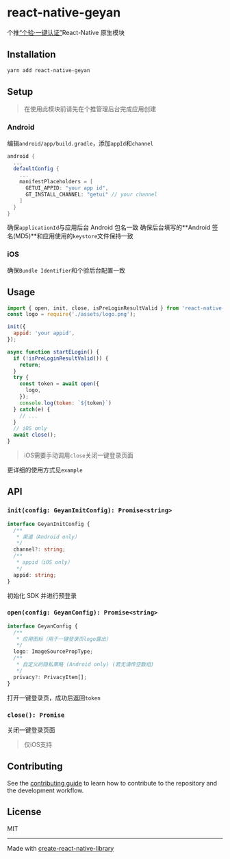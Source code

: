 # react-native-geyan

个推[“个验·一键认证”](https://docs.getui.com/geyan/elogin/)React-Native 原生模块

## Installation

```sh
yarn add react-native-geyan
```

## Setup

> 在使用此模块前请先在个推管理后台完成应用创建

### Android

编辑`android/app/build.gradle`，添加`appId`和`channel`

```gradle
android {
  ...
  defaultConfig {
    ...
    manifestPlaceholders = [
      GETUI_APPID: "your app id",
      GT_INSTALL_CHANNEL: "getui" // your channel
    ]
  }
}
```

确保`applicationId`与应用后台 Android 包名一致
确保后台填写的**Android 签名(MD5)**和应用使用的`keystore`文件保持一致

### iOS

确保`Bundle Identifier`和个验后台配置一致

## Usage

```js
import { open, init, close, isPreLoginResultValid } from 'react-native-geyan';
const logo = require('./assets/logo.png');

init({
  appid: 'your appid',
});

async function startELogin() {
  if (!isPreLoginResultValid()) {
    return;
  }
  try {
    const token = await open({
      logo,
    });
    console.log(token: `${token}`)
  } catch(e) {
    // ...
  }
  // iOS only
  await close();
}
```

> iOS需要手动调用`close`关闭一键登录页面

更详细的使用方式见`example`

## API

### `init(config: GeyanInitConfig): Promise<string>`

```ts
interface GeyanInitConfig {
  /**
   * 渠道（Android only）
   */
  channel?: string;
  /**
   * appid（iOS only）
   */
  appid: string;
}
```

初始化 SDK 并进行预登录


### `open(config: GeyanConfig): Promise<string>`

```ts
interface GeyanConfig {
  /**
   * 应用图标（用于一键登录页logo露出）
   */
  logo: ImageSourcePropType;
  /**
   * 自定义的隐私策略 (Android only) (若无请传空数组)
   */
  privacy?: PrivacyItem[];
}
```

打开一键登录页，成功后返回`token`

### `close(): Promise`

关闭一键登录页面

> 仅iOS支持

## Contributing

See the [contributing guide](CONTRIBUTING.md) to learn how to contribute to the repository and the development workflow.

## License

MIT

---

Made with [create-react-native-library](https://github.com/callstack/react-native-builder-bob)
